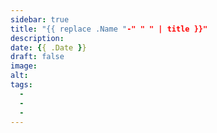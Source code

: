```yaml
---
sidebar: true
title: "{{ replace .Name "-" " " | title }}"
description:
date: {{ .Date }}
draft: false
image:
alt:
tags:
  -
  -
  -
---
```

